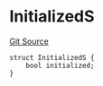 # InitializedS
[Git Source](https://github.com/thrackle-io/tron/blob/9006c7893599df6faee125cfb638dc80c156ce12/src/client/token/handler/diamond/RuleStorage.sol)


```solidity
struct InitializedS {
    bool initialized;
}
```

